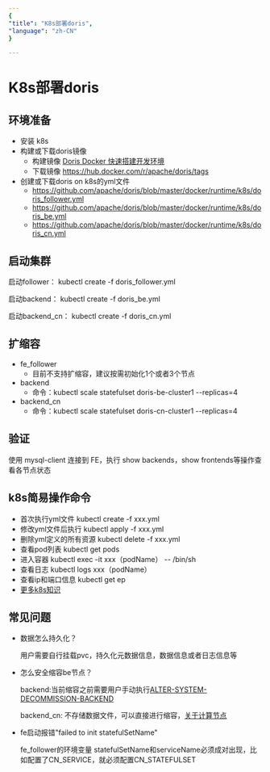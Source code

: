 ```yaml
---
{
"title": "K8s部署doris",
"language": "zh-CN"
}

---
```


<!-- 
Licensed to the Apache Software Foundation (ASF) under one
or more contributor license agreements.  See the NOTICE file
distributed with this work for additional information
regarding copyright ownership.  The ASF licenses this file
to you under the Apache License, Version 2.0 (the
"License"); you may not use this file except in compliance
with the License.  You may obtain a copy of the License at

  http://www.apache.org/licenses/LICENSE-2.0

Unless required by applicable law or agreed to in writing,
software distributed under the License is distributed on an
"AS IS" BASIS, WITHOUT WARRANTIES OR CONDITIONS OF ANY
KIND, either express or implied.  See the License for the
specific language governing permissions and limitations
under the License.
-->

<version since="dev">

# K8s部署doris

</version>

## 环境准备

- 安装 k8s
- 构建或下载doris镜像
    - 构建镜像 [Doris Docker 快速搭建开发环境](./docker-dev) 
    - 下载镜像 https://hub.docker.com/r/apache/doris/tags
- 创建或下载doris on k8s的yml文件
    - https://github.com/apache/doris/blob/master/docker/runtime/k8s/doris_follower.yml
    - https://github.com/apache/doris/blob/master/docker/runtime/k8s/doris_be.yml
    - https://github.com/apache/doris/blob/master/docker/runtime/k8s/doris_cn.yml

## 启动集群
启动follower： kubectl create -f doris_follower.yml 

启动backend：  kubectl create -f doris_be.yml 

启动backend_cn： kubectl create -f doris_cn.yml 

## 扩缩容

- fe_follower
  - 目前不支持扩缩容，建议按需初始化1个或者3个节点
- backend
  - 命令：kubectl scale statefulset doris-be-cluster1 --replicas=4
- backend_cn
  - 命令：kubectl scale statefulset doris-cn-cluster1 --replicas=4

## 验证

使用 mysql-client 连接到 FE，执行 show backends，show frontends等操作查看各节点状态

## k8s简易操作命令

- 首次执行yml文件 kubectl create -f xxx.yml
- 修改yml文件后执行 kubectl apply -f xxx.yml
- 删除yml定义的所有资源 kubectl delete -f xxx.yml
- 查看pod列表 kubectl get pods
- 进入容器 kubectl exec -it xxx（podName） -- /bin/sh
- 查看日志 kubectl logs xxx（podName）
- 查看ip和端口信息 kubectl get ep
- [更多k8s知识](https://kubernetes.io)

## 常见问题

- 数据怎么持久化？

  用户需要自行挂载pvc，持久化元数据信息，数据信息或者日志信息等
- 怎么安全缩容be节点？

  backend:当前缩容之前需要用户手动执行[ALTER-SYSTEM-DECOMMISSION-BACKEND](../../docs/sql-manual/sql-reference/Cluster-Management-Statements/ALTER-SYSTEM-DECOMMISSION-BACKEND.md)
  
  backend_cn: 不存储数据文件，可以直接进行缩容，[关于计算节点](../../docs/advanced/compute_node.md)
- fe启动报错"failed to init statefulSetName"

  fe_follower的环境变量 statefulSetName和serviceName必须成对出现，比如配置了CN_SERVICE，就必须配置CN_STATEFULSET





